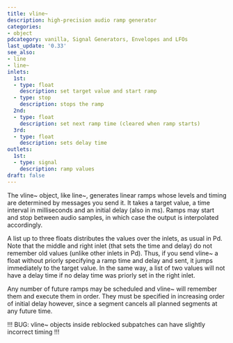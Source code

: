 ```yaml
---
title: vline~
description: high-precision audio ramp generator
categories:
- object
pdcategory: vanilla, Signal Generators, Envelopes and LFOs
last_update: '0.33'
see_also:
- line
- line~
inlets:
  1st:
  - type: float
    description: set target value and start ramp
  - type: stop
    description: stops the ramp
  2nd:
  - type: float
    description: set next ramp time (cleared when ramp starts)
  3rd:
  - type: float
    description: sets delay time
outlets:
  1st:
  - type: signal
    description: ramp values
draft: false
---
```

The vline~ object, like line~, generates linear ramps whose levels and timing are determined by messages you send it. It takes a target value, a time interval in milliseconds and an initial delay (also in ms). Ramps may start and stop between audio samples, in which case the output is interpolated accordingly.

A list up to three floats distributes the values over the inlets, as usual in Pd. Note that the middle and right inlet (that sets the time and delay) do not remember old values (unlike other inlets in Pd). Thus, if you send vline~ a float without priorly specifying a ramp time and delay and sent, it jumps immediately to the target value. In the same way, a list of two values will not have a delay time if no delay time was priorly set in the right inlet.

Any number of future ramps may be scheduled and vline~ will remember them and execute them in order. They must be specified in increasing order of initial delay however, since a segment cancels all planned segments at any future time.

!!! BUG: vline~ objects inside reblocked subpatches can have slightly incorrect timing !!!

